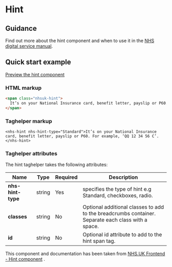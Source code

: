 ﻿# Hint

## Guidance

Find out more about the hint component and when to use it in the [NHS digital service manual](https://beta.nhs.uk/service-manual/styles-components-patterns/hint-text).

## Quick start example

[Preview the hint component](https://dotnetcorefelpoc.azurewebsites.net/components/hint)

### HTML markup

```html
<span class="nhsuk-hint">
  It’s on your National Insurance card, benefit letter, payslip or P60. For example, ‘QQ 12 34 56 C’.
</span>
```

### Taghelper markup

```
<nhs-hint nhs-hint-type="Standard">It’s on your National Insurance card, benefit letter, payslip or P60. For example, ‘QQ 12 34 56 C’.</nhs-hint>
```

### Taghelper attributes

The hint taghelper takes the following attributes:

| Name                    | Type     | Required  | Description             |
| ------------------------|----------|-----------|-------------------------|
| **nhs-hint-type**                | string   | Yes       | specifies the type of hint e.g Standard, checkboxes, radio.  |
| **classes**             | string   | No        | Optional additional classes to add to the breadcrumbs container. Separate each class with a space. |
| **id**                  | string   | No       | Optional id attribute to add to the hint span tag. |

This component and documentation has been taken from [NHS.UK Frontend - Hint component](https://github.com/nhsuk/nhsuk-frontend/tree/master/packages/components/hint) .
